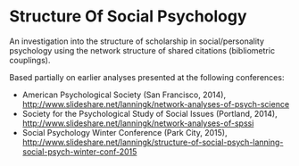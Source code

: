 # Structure Of Social Psychology
An investigation into the structure of scholarship in social/personality psychology using the network structure of shared citations (bibliometric couplings).

Based partially on earlier analyses presented at the following conferences:
* American Psychological Society (San Francisco, 2014), http://www.slideshare.net/lanningk/network-analyses-of-psych-science
* Society for the Psychological Study of Social Issues (Portland, 2014), http://www.slideshare.net/lanningk/network-analyses-of-spssi
* Social Psychology Winter Conference (Park City, 2015), http://www.slideshare.net/lanningk/structure-of-social-psych-lanning-social-psych-winter-conf-2015  
